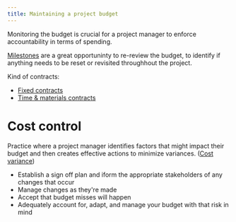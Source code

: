 ```yaml
---
title: Maintaining a project budget
---
```

Monitoring the budget is crucial for a project manager to enforce accountability in terms of spending. 

[Milestones](project-planning/milestones.md) are a great opportuninty to re-review the budget, to identify if anything needs to be reset or revisited throughhout the project. 

Kind of contracts:
- [Fixed contracts](project-initiation/budget/fixed-contracts.md)
- [Time & materials contracts](project-initiation/budget/time-materials-contracts.md)

# Cost control
Practice where a project manager identifies factors that might impact their budget and then creates effective actions to minimize variances. ([Cost variance](project-initiation/budget/cost-variance.md))

- Establish a sign off plan and iform the appropriate stakeholders of any changes that occur
- Manage changes as they're made
- Accept that budget misses will happen
- Adequately account for, adapt, and manage your budget with that risk in mind